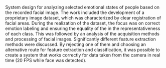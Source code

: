 System design for analyzing selected emotional states of people based on the recorded facial image.
The work included the development of a proprietary image dataset, which was characterized by clear registration of facial areas. During the realization of the dataset, 
the focus was on correct emotion labeling and ensuring the equality of the in the representativeness of each class. 
This was followed by an analysis of the acquisition methods and processing of facial images. 
Significantly different feature extraction methods were discussed. By rejecting one of them and choosing an alternative route for feature extraction and classification, 
it was possible to create a system that works correctly for data taken from the camera in real time (20 FPS while face was detected).
